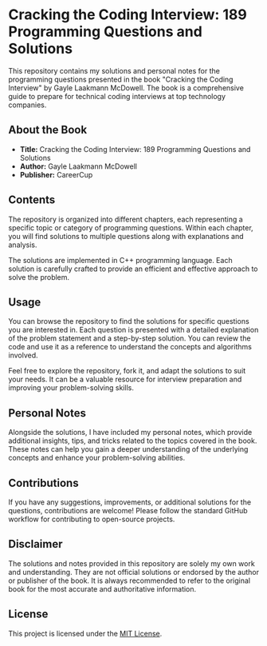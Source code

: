 # Cracking the Coding Interview: 189 Programming Questions and Solutions

This repository contains my solutions and personal notes for the programming questions presented in the book "Cracking the Coding Interview" by Gayle Laakmann McDowell. The book is a comprehensive guide to prepare for technical coding interviews at top technology companies.

## About the Book

- **Title:** Cracking the Coding Interview: 189 Programming Questions and Solutions
- **Author:** Gayle Laakmann McDowell
- **Publisher:** CareerCup

## Contents

The repository is organized into different chapters, each representing a specific topic or category of programming questions. Within each chapter, you will find solutions to multiple questions along with explanations and analysis.

The solutions are implemented in C++ programming language. Each solution is carefully crafted to provide an efficient and effective approach to solve the problem.


## Usage

You can browse the repository to find the solutions for specific questions you are interested in. Each question is presented with a detailed explanation of the problem statement and a step-by-step solution. You can review the code and use it as a reference to understand the concepts and algorithms involved.

Feel free to explore the repository, fork it, and adapt the solutions to suit your needs. It can be a valuable resource for interview preparation and improving your problem-solving skills.

## Personal Notes

Alongside the solutions, I have included my personal notes, which provide additional insights, tips, and tricks related to the topics covered in the book. These notes can help you gain a deeper understanding of the underlying concepts and enhance your problem-solving abilities.

## Contributions

If you have any suggestions, improvements, or additional solutions for the questions, contributions are welcome! Please follow the standard GitHub workflow for contributing to open-source projects.

## Disclaimer

The solutions and notes provided in this repository are solely my own work and understanding. They are not official solutions or endorsed by the author or publisher of the book. It is always recommended to refer to the original book for the most accurate and authoritative information.

## License

This project is licensed under the [MIT License](LICENSE).
